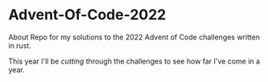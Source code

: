# Advent-Of-Code-2022

About Repo for my solutions to the 2022 Advent of Code challenges written in rust.

This year I'll be *cutting* through the challenges to see how far I've come in a year.
